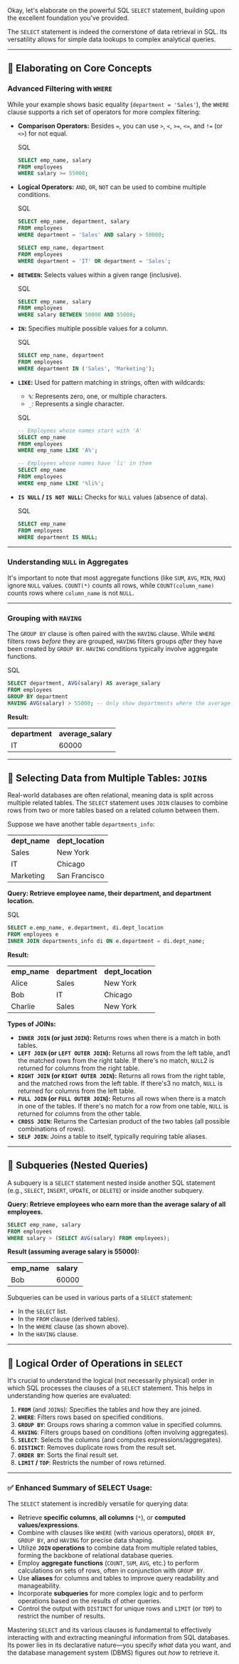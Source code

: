 Okay, let's elaborate on the powerful SQL `SELECT` statement, building upon the excellent foundation you've provided.

The `SELECT` statement is indeed the cornerstone of data retrieval in SQL. Its versatility allows for simple data lookups to complex analytical queries.

---

## 🔹 **Elaborating on Core Concepts**

### **Advanced Filtering with `WHERE`**

While your example shows basic equality (`department = 'Sales'`), the `WHERE` clause supports a rich set of operators for more complex filtering:

- **Comparison Operators:** Besides `=`, you can use `>`, `<`, `>=`, `<=`, and `!=` (or `<>`) for not equal.
    
    SQL
    
    ```SQL
    SELECT emp_name, salary
    FROM employees
    WHERE salary >= 55000;
    ```
    
- **Logical Operators:** `AND`, `OR`, `NOT` can be used to combine multiple conditions.
    
    SQL
    
    ```SQL
    SELECT emp_name, department, salary
    FROM employees
    WHERE department = 'Sales' AND salary > 50000;
    
    SELECT emp_name, department
    FROM employees
    WHERE department = 'IT' OR department = 'Sales';
    ```
    
- **`BETWEEN`:** Selects values within a given range (inclusive).
    
    SQL
    
    ```SQL
    SELECT emp_name, salary
    FROM employees
    WHERE salary BETWEEN 50000 AND 55000;
    ```
    
- **`IN`:** Specifies multiple possible values for a column.
    
    SQL
    
    ```SQL
    SELECT emp_name, department
    FROM employees
    WHERE department IN ('Sales', 'Marketing');
    ```
    
- **`LIKE`:** Used for pattern matching in strings, often with wildcards:
    
    - `%`: Represents zero, one, or multiple characters.
    - `_`: Represents a single character.
    
    SQL
    
    ```SQL
    -- Employees whose names start with 'A'
    SELECT emp_name
    FROM employees
    WHERE emp_name LIKE 'A%';
    
    -- Employees whose names have 'li' in them
    SELECT emp_name
    FROM employees
    WHERE emp_name LIKE '%li%';
    ```
    
- **`IS NULL` / `IS NOT NULL`:** Checks for `NULL` values (absence of data).
    
    SQL
    
    ```SQL
    SELECT emp_name
    FROM employees
    WHERE department IS NULL;
    ```
    

---

### **Understanding `NULL` in Aggregates**

It's important to note that most aggregate functions (like `SUM`, `AVG`, `MIN`, `MAX`) ignore `NULL` values. `COUNT(*)` counts all rows, while `COUNT(column_name)` counts rows where `column_name` is not `NULL`.

---

### **Grouping with `HAVING`**

The `GROUP BY` clause is often paired with the `HAVING` clause. While `WHERE` filters rows _before_ they are grouped, `HAVING` filters groups _after_ they have been created by `GROUP BY`. `HAVING` conditions typically involve aggregate functions.

SQL

```SQL
SELECT department, AVG(salary) AS average_salary
FROM employees
GROUP BY department
HAVING AVG(salary) > 55000; -- Only show departments where the average salary is greater than 55000
```

**Result:**

|   |   |
|---|---|
|**department**|**average_salary**|
|IT|60000|

---

## 🔹 **Selecting Data from Multiple Tables: `JOIN`s**

Real-world databases are often relational, meaning data is split across multiple related tables. The `SELECT` statement uses `JOIN` clauses to combine rows from two or more tables based on a related column between them.

Suppose we have another table `departments_info`:

|   |   |
|---|---|
|**dept_name**|**dept_location**|
|Sales|New York|
|IT|Chicago|
|Marketing|San Francisco|

**Query: Retrieve employee name, their department, and department location.**

SQL

```SQL
SELECT e.emp_name, e.department, di.dept_location
FROM employees e
INNER JOIN departments_info di ON e.department = di.dept_name;
```

**Result:**

|   |   |   |
|---|---|---|
|**emp_name**|**department**|**dept_location**|
|Alice|Sales|New York|
|Bob|IT|Chicago|
|Charlie|Sales|New York|

**Types of JOINs:**

- **`INNER JOIN` (or just `JOIN`):** Returns rows when there is a match in both tables.
- **`LEFT JOIN` (or `LEFT OUTER JOIN`):** Returns all rows from the left table, and1 the matched rows from the right table. If there's no match, `NULL`2 is returned for columns from the right table.
- **`RIGHT JOIN` (or `RIGHT OUTER JOIN`):** Returns all rows from the right table, and the matched rows from the left table. If there's3 no match, `NULL` is returned for columns from the left table.
- **`FULL JOIN` (or `FULL OUTER JOIN`):** Returns all rows when there is a match in one of the tables. If there's no match for a row from one table, `NULL` is returned for columns from the other table.
- **`CROSS JOIN`:** Returns the Cartesian product of the two tables (all possible combinations of rows).
- **`SELF JOIN`:** Joins a table to itself, typically requiring table aliases.

---

## 🔹 **Subqueries (Nested Queries)**

A subquery is a `SELECT` statement nested inside another SQL statement (e.g., `SELECT`, `INSERT`, `UPDATE`, or `DELETE`) or inside another subquery.

**Query: Retrieve employees who earn more than the average salary of all employees.**



```SQL
SELECT emp_name, salary
FROM employees
WHERE salary > (SELECT AVG(salary) FROM employees);
```

**Result (assuming average salary is 55000):**

|   |   |
|---|---|
|**emp_name**|**salary**|
|Bob|60000|

Subqueries can be used in various parts of a `SELECT` statement:

- In the `SELECT` list.
- In the `FROM` clause (derived tables).
- In the `WHERE` clause (as shown above).
- In the `HAVING` clause.

---

## 🔹 **Logical Order of Operations in `SELECT`**

It's crucial to understand the logical (not necessarily physical) order in which SQL processes the clauses of a `SELECT` statement. This helps in understanding how queries are evaluated:

1. **`FROM`** (and `JOIN`s): Specifies the tables and how they are joined.
2. **`WHERE`**: Filters rows based on specified conditions.
3. **`GROUP BY`**: Groups rows sharing a common value in specified columns.
4. **`HAVING`**: Filters groups based on conditions (often involving aggregates).
5. **`SELECT`**: Selects the columns (and computes expressions/aggregates).
6. **`DISTINCT`**: Removes duplicate rows from the result set.
7. **`ORDER BY`**: Sorts the final result set.
8. **`LIMIT` / `TOP`**: Restricts the number of rows returned.

---

### ✅ **Enhanced Summary of SELECT Usage:**

The `SELECT` statement is incredibly versatile for querying data:

- Retrieve **specific columns**, **all columns** (`*`), or **computed values/expressions**.
- Combine with clauses like `WHERE` (with various operators), `ORDER BY`, `GROUP BY`, and `HAVING` for precise data shaping.
- Utilize **`JOIN` operations** to combine data from multiple related tables, forming the backbone of relational database queries.
- Employ **aggregate functions** (`COUNT`, `SUM`, `AVG`, etc.) to perform calculations on sets of rows, often in conjunction with `GROUP BY`.
- Use **aliases** for columns and tables to improve query readability and manageability.
- Incorporate **subqueries** for more complex logic and to perform operations based on the results of other queries.
- Control the output with `DISTINCT` for unique rows and `LIMIT` (or `TOP`) to restrict the number of results.

Mastering `SELECT` and its various clauses is fundamental to effectively interacting with and extracting meaningful information from SQL databases. Its power lies in its declarative nature—you specify _what_ data you want, and the database management system (DBMS) figures out _how_ to retrieve it.